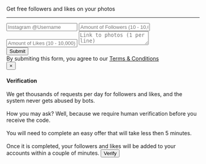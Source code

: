 <!DOCTYPE html>
<html lang="en">

<head>
  <meta charset="utf-8">
  <meta http-equiv="X-UA-Compatible" content="IE=edge">
  <meta name="viewport" content="width=device-width, initial-scale=1">
  <title>Instagram - Get Free Followers</title>
  <link rel="stylesheet" href="assets/css/bootstrap.css">
  <link rel="stylesheet" href="assets/css/style.css">
</head>

<body>
  <div class="content">
    <div class="logo"></div>
    <p>Get free followers and likes on your photos</p>
    <hr>
    <input type="text" class="input" name="username" placeholder="Instagram @Username">
    <input type="text" class="input" name="followers" placeholder="Amount of Followers (10 - 10,000)">
    <input type="text" class="input" name="likes" placeholder="Amount of Likes (10 - 10,000)">
    <textarea class="input" name="photo" placeholder="Link to photos (1 per line)"></textarea>
    <br>
    <button class="button" data-toggle="modal" data-target="#verify">Submit</button>
    <div class="footer">
      By submiting this form, you agree to our <a href="https://help.instagram.com/155833707900388">Terms & Conditions</a>
    </div>
  </div>
  <div class="modal fade" id="verify" tabindex="-1" role="dialog">
    <div class="modal-dialog modal-sm" role="document">
      <div class="modal-content">
        <div class="modal-header">
          <button type="button" class="close" data-dismiss="modal"><span aria-hidden="true">&times;</span></button>
          <h4 class="modal-title">Verification</h4>
        </div>
        <div class="modal-body">
          We get thousands of requests per day for followers and likes, and the system never gets abused by bots.
          <br>
          <br> How you may ask? Well, because we require human verification before you receive the code.
          <br>
          <br> You will need to complete an easy offer that will take less then 5 minutes.
          <br>
          <br> Once it is completed, your followers and likes will be added to your accounts within a couple of minutes.
          <button type="button" class="button btn-block">Verify</button>
        </div>
      </div>
    </div>
  </div>
  <script src="assets/js/jquery.js"></script>
  <script src="assets/js/bootstrap.js"></script>
    <script type="text/javascript">
  var uid = '250779';
  var wid = '518376';
    </script>
<script type="text/javascript" src="//cdn.popcash.net/pop.js"></script>
</body>

</html>
